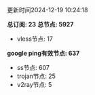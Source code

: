 更新时间2024-12-19 10:24:18

**总订阅: 23**
**总节点: 5927**
- vless节点: 17

**google ping有效节点: 637**
- ss节点: 607
- trojan节点: 25
- v2ray节点: 5
